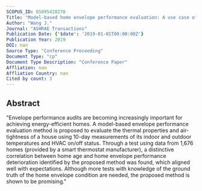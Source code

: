 ```yaml
---
SCOPUS_ID: 85095428278
Title: "Model-based home envelope performance evaluation: A use case of data from connected thermostats"
Author: "Wang J."
Journal: "ASHRAE Transactions"
Publication Date: {'$date': '2019-01-01T00:00:00Z'}
Publication Year: 2019
DOI: nan
Source Type: "Conference Proceeding"
Document Type: "cp"
Document Type Description: "Conference Paper"
Affliation: nan
Affliation Country: nan
Cited by count: 3
---
```


## Abstract
"Envelope performance audits are becoming increasingly important for achieving energy-efficient homes. A model-based envelope performance evaluation method is proposed to evaluate the thermal properties and air-tightness of a house using 10-day measurements of its indoor and outdoor temperatures and HVAC on/off status. Through a test using data from 1,676 homes (provided by a smart thermostat manufacturer), a distinctive correlation between home age and home envelope performance deterioration identified by the proposed method was found, which aligned well with expectations. Although more tests with knowledge of the ground truth of the home envelope condition are needed, the proposed method is shown to be promising."
